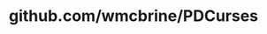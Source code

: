 ---
layout: post
title: github.com/wmcbrine/PDCurses
categories: link
tags: [انگلیسی, برنامه‌نویسی]
---
